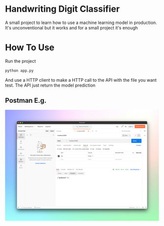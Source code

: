 # Handwriting Digit Classifier

A small project to learn how to use a machine learning model in production.
It's unconventional but it works and for a small project it's enough

# How To Use

Run the project

```bash
python app.py
```

And use a HTTP client to make a HTTP call to the API with the file you want test.
The API just return the model prediction

## Postman E.g.

![postman exampl](doc/postman.png)
